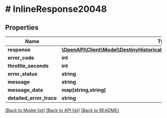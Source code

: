 # # InlineResponse20048

## Properties

Name | Type | Description | Notes
------------ | ------------- | ------------- | -------------
**response** | [**\OpenAPI\Client\Model\DestinyHistoricalStatsDestinyPostGameCarnageReportData**](DestinyHistoricalStatsDestinyPostGameCarnageReportData.md) |  | [optional]
**error_code** | **int** |  | [optional]
**throttle_seconds** | **int** |  | [optional]
**error_status** | **string** |  | [optional]
**message** | **string** |  | [optional]
**message_data** | **map[string,string]** |  | [optional]
**detailed_error_trace** | **string** |  | [optional]

[[Back to Model list]](../../README.md#models) [[Back to API list]](../../README.md#endpoints) [[Back to README]](../../README.md)
